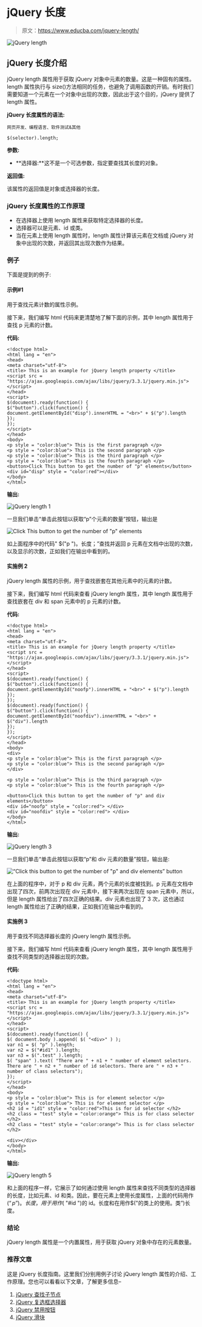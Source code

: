 # jQuery 长度

> 原文：<https://www.educba.com/jquery-length/>

![jQuery length](img/443c79d36055c3a88b7d146c73f2c908.png)



## jQuery 长度介绍

jQuery length 属性用于获取 jQuery 对象中元素的数量。这是一种固有的属性。length 属性执行与 size()方法相同的任务，也避免了调用函数的开销。有时我们需要知道一个元素在一个对象中出现的次数，因此出于这个目的，jQuery 提供了 length 属性。

**jQuery 长度属性的语法:**

<small>网页开发、编程语言、软件测试&其他</small>

```
$(selector).length;
```

**参数:**

*   **选择器:**这不是一个可选参数，指定要查找其长度的对象。

**返回值:**

该属性的返回值是对象或选择器的长度。

### jQuery 长度属性的工作原理

*   在选择器上使用 length 属性来获取特定选择器的长度。
*   选择器可以是元素、id 或类。
*   当在元素上使用 length 属性时，length 属性计算该元素在文档或 jQuery 对象中出现的次数，并返回其出现次数作为结果。

### 例子

下面是提到的例子:

#### 示例#1

用于查找元素计数的属性示例。

接下来，我们编写 html 代码来更清楚地了解下面的示例，其中 length 属性用于查找 p 元素的计数。

**代码:**

```
<!doctype html>
<html lang = "en">
<head>
<meta charset="utf-8">
<title> This is an example for jQuery length property </title>
<script src = "https://ajax.googleapis.com/ajax/libs/jquery/3.3.1/jquery.min.js">
</script>
</head>
<script>
$(document).ready(function() {
$("button").click(function() {
document.getElementById("disp").innerHTML = "<br>" + $("p").length
});
});
</script>
</head>
<body>
<p style = "color:blue"> This is the first paragraph </p>
<p style = "color:blue"> This is the second paragraph </p>
<p style = "color:blue"> This is the third paragraph </p>
<p style = "color:blue"> This is the fourth paragraph </p>
<button>Click This button to get the number of "p" elements</button>
<div id="disp" style = "color:red"></div>
</body>
</html>
```

**输出:**

![jQuery length 1](img/9efbe3573e5eba9c19fa8c7b09cda6d9.png)



一旦我们单击“单击此按钮以获取“p”个元素的数量”按钮，输出是

![Click This button to get the number of "p" elements](img/99d58c84b7f890f0e614a483b2fc66cd.png)



如上面程序中的代码" $("p ")。长度；”查找并返回 p 元素在文档中出现的次数，以及显示的次数，正如我们在输出中看到的。

#### 实施例 2

jQuery length 属性的示例，用于查找嵌套在其他元素中的元素的计数。

接下来，我们编写 html 代码来查看 jQuery length 属性，其中 length 属性用于查找嵌套在 div 和 span 元素中的 p 元素的计数。

**代码:**

```
<!doctype html>
<html lang = "en">
<head>
<meta charset="utf-8">
<title> This is an example for jQuery length property </title>
<script src = "https://ajax.googleapis.com/ajax/libs/jquery/3.3.1/jquery.min.js">
</script>
</head>
<script>
$(document).ready(function() {
$("button").click(function() {
document.getElementById("noofp").innerHTML = "<br>" + $("p").length
});
});
$(document).ready(function() {
$("button").click(function() {
document.getElementById("noofdiv").innerHTML = "<br>" + $("div").length
});
});
</script>
</head>
<body>
<div>
<p style = "color:blue"> This is the first paragraph </p>
<p style = "color:blue"> This is the second paragraph </p>
</div>

<p style = "color:blue"> This is the third paragraph </p>
<p style = "color:blue"> This is the fourth paragraph </p>

<button>Click this button to get the number of "p" and div elements</button>
<div id="noofp" style = "color:red"> </div>
<div id="noofdiv" style = "color:red"> </div>
</body>
</html>
```

**输出:**

![jQuery length 3](img/e43f7ffd21e09b8f8cea3ace8833613c.png)



一旦我们单击“单击此按钮以获取“p”和 div 元素的数量”按钮，输出是:

![“Click this button to get the number of "p" and div elements” button](img/38ae9a54282ff4fc432c0893928b6e4a.png)



在上面的程序中，对于 p 和 div 元素，两个元素的长度被找到。p 元素在文档中出现了四次，前两次出现在 div 元素中，接下来两次出现在 span 元素中，所以，但是 length 属性给出了四次正确的结果。div 元素也出现了 3 次，这也通过 length 属性给出了正确的结果，正如我们在输出中看到的。

#### 实施例 3

用于查找不同选择器长度的 jQuery length 属性示例。

接下来，我们编写 html 代码来查看 jQuery length 属性，其中 length 属性用于查找不同类型的选择器出现的次数。

**代码:**

```
<!doctype html>
<html lang = "en">
<head>
<meta charset="utf-8">
<title> This is an example for jQuery length property </title>
<script src = "https://ajax.googleapis.com/ajax/libs/jquery/3.3.1/jquery.min.js">
</script>
</head>
<script>
$(document).ready(function() {
$( document.body ).append( $( "<div>" ) );
var n1 = $( "p" ).length;
var n2 = $("#id1" ).length;
var n3 = $(".test" ).length;
$( "span" ).text( "There are " + n1 + " number of element selectors. There are " + n2 + " number of id selectors. There are " + n3 + " number of class selectors");
});
</script>
</head>
<body>
<p style = "color:blue"> This is for element selector </p>
<p style = "color:blue"> This is for element selector </p>
<h2 id = "id1" style = "color:red">This is for id selector </h2>
<h2 class = "test" style = "color:orange"> This is for class selector </h2>
<h2 class = "test" style = "color:orange"> This is for class selector </h2>

<div></div>
</body>
</html>
```

**输出:**

![jQuery length 5](img/23ee1f4d71461142578f1c6263f6832f.png)



和上面的程序一样，它展示了如何通过使用 length 属性来查找不同类型的选择器的长度，比如元素、id 和类。因此，要在元素上使用长度属性，上面的代码用作$(“p”)。长度，用于用作$( "#id ")的 id。长度和在用作$("的类上的使用。类”)长度。

### 结论

jQuery length 属性是一个内置属性，用于获取 jQuery 对象中存在的元素数量。

### 推荐文章

这是 jQuery 长度指南。这里我们分别用例子讨论 jQuery length 属性的介绍、工作原理。您也可以看看以下文章，了解更多信息–

1.  [jQuery 查找子节点](https://www.educba.com/jquery-find-child/)
2.  [jQuery 复选框选择器](https://www.educba.com/jquery-checkbox-selector/)
3.  [jQuery 禁用按钮](https://www.educba.com/jquery-disable-button/)
4.  [jQuery 滑块](https://www.educba.com/jquery-slider/)





